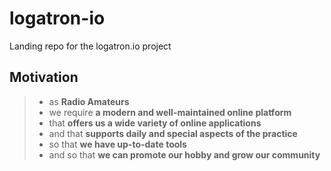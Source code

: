 # logatron-io
Landing repo for the logatron.io project

## Motivation
>- as **Radio Amateurs**
>- we require **a modern and well-maintained online platform**
>- that **offers us a wide variety of online applications**
>- and that **supports daily and special aspects of the practice**
>- so that **we have up-to-date tools**
>- and so that **we can promote our hobby and grow our community**

